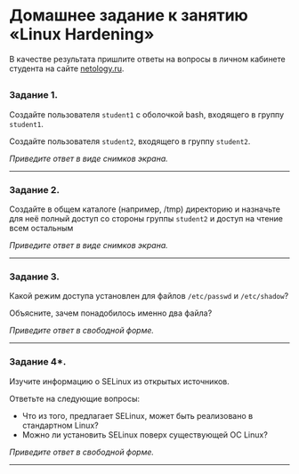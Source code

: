 # Домашнее задание к занятию «Linux Hardening»

В качестве результата пришлите ответы на вопросы в личном кабинете студента на сайте [netology.ru](https://netology.ru/).

## 

### Задание 1.

Создайте пользователя `student1` с оболочкой bash, входящего в группу `student1`.

Создайте пользователя `student2`, входящего в группу `student2`.

*Приведите ответ в виде снимков экрана.*

------

### Задание 2.

Создайте в общем каталоге (например, /tmp) директорию и назначьте для неё полный доступ со стороны группы `student2` и доступ на чтение всем остальным

*Приведите ответ в виде снимков экрана.*

------

### Задание 3.

Какой режим доступа установлен для файлов `/etc/passwd` и `/etc/shadow`?

Объясните, зачем понадобилось именно два файла?

*Приведите ответ в свободной форме.*

------

### Задание 4*.

Изучите информацию о SELinux из открытых источников.

Ответьте на следующие вопросы:

- Что из того, предлагает SELinux, может быть реализовано в стандартном Linux?
- Можно ли установить SELinux поверх существующей ОС Linux?

*Приведите ответ в свободной форме.*

------

